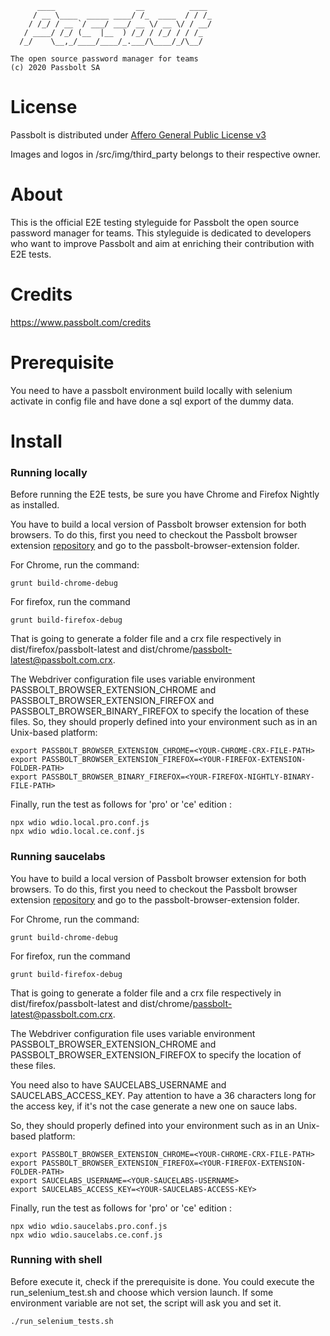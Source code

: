 	      ____                  __          ____
	     / __ \____  _____ ____/ /_  ____  / / /_
	    / /_/ / __ `/ ___/ ___/ __ \/ __ \/ / __/
	   / ____/ /_/ (__  |__  ) /_/ / /_/ / / /_
	  /_/    \__,_/____/____/_.___/\____/_/\__/

	The open source password manager for teams
	(c) 2020 Passbolt SA


License
==============

Passbolt is distributed under [Affero General Public License v3](http://www.gnu.org/licenses/agpl-3.0.html)

Images and logos in /src/img/third_party belongs to their respective owner.


About
=========

This is the official E2E testing styleguide for Passbolt the open source password manager for teams.
This styleguide is dedicated to developers who want to improve Passbolt and aim at enriching their
contribution with E2E tests.

Credits
=========

https://www.passbolt.com/credits

Prerequisite
============

You need to have a passbolt environment build locally with selenium activate in config file
and have done a sql export of the dummy data.

Install
=========

### Running locally

Before running the E2E tests, be sure you have Chrome and Firefox Nightly as installed.

You have to build a local version of Passbolt browser extension for both browsers. To do this, first you need to
checkout the Passbolt browser extension [repository](https://github.com/passbolt/passbolt_browser_extension) and go
to the passbolt-browser-extension folder.

For Chrome, run the command:

```
grunt build-chrome-debug
```

For firefox, run the command

```
grunt build-firefox-debug
```

That is going to generate a folder file and a crx file respectively in dist/firefox/passbolt-latest and
dist/chrome/passbolt-latest@passbolt.com.crx.

The Webdriver configuration file uses variable environment PASSBOLT_BROWSER_EXTENSION_CHROME and PASSBOLT_BROWSER_EXTENSION_FIREFOX
and PASSBOLT_BROWSER_BINARY_FIREFOX to specify the location of these files. So, they should properly defined into your environment such as
in an Unix-based platform:

```
export PASSBOLT_BROWSER_EXTENSION_CHROME=<YOUR-CHROME-CRX-FILE-PATH>
export PASSBOLT_BROWSER_EXTENSION_FIREFOX=<YOUR-FIREFOX-EXTENSION-FOLDER-PATH>
export PASSBOLT_BROWSER_BINARY_FIREFOX=<YOUR-FIREFOX-NIGHTLY-BINARY-FILE-PATH>
```

Finally, run the test as follows for 'pro' or 'ce' edition :

```
npx wdio wdio.local.pro.conf.js
npx wdio wdio.local.ce.conf.js
```
### Running saucelabs

You have to build a local version of Passbolt browser extension for both browsers. To do this, first you need to
checkout the Passbolt browser extension [repository](https://github.com/passbolt/passbolt_browser_extension) and go
to the passbolt-browser-extension folder.

For Chrome, run the command:

```
grunt build-chrome-debug
```

For firefox, run the command

```
grunt build-firefox-debug
```

That is going to generate a folder file and a crx file respectively in dist/firefox/passbolt-latest and
dist/chrome/passbolt-latest@passbolt.com.crx.

The Webdriver configuration file uses variable environment PASSBOLT_BROWSER_EXTENSION_CHROME and PASSBOLT_BROWSER_EXTENSION_FIREFOX
to specify the location of these files.

You need also to have SAUCELABS_USERNAME and SAUCELABS_ACCESS_KEY. Pay attention to have a 36 characters long for the access key,
if it's not the case generate a new one on sauce labs.

So, they should properly defined into your environment such as
in an Unix-based platform:

```
export PASSBOLT_BROWSER_EXTENSION_CHROME=<YOUR-CHROME-CRX-FILE-PATH>
export PASSBOLT_BROWSER_EXTENSION_FIREFOX=<YOUR-FIREFOX-EXTENSION-FOLDER-PATH>
export SAUCELABS_USERNAME=<YOUR-SAUCELABS-USERNAME>
export SAUCELABS_ACCESS_KEY=<YOUR-SAUCELABS-ACCESS-KEY>
```

Finally, run the test as follows for 'pro' or 'ce' edition :

```
npx wdio wdio.saucelabs.pro.conf.js
npx wdio wdio.saucelabs.ce.conf.js
```

### Running with shell

Before execute it, check if the prerequisite is done.
You could execute the run_selenium_test.sh and choose which version launch.
If some environment variable are not set, the script will ask you and set it.

```
./run_selenium_tests.sh
```
